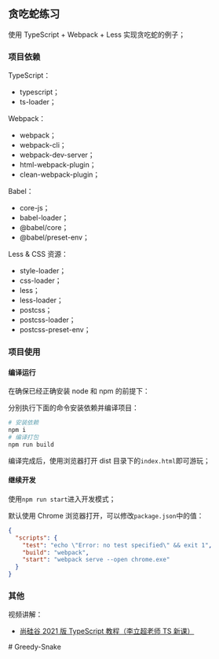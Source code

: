 ## **贪吃蛇练习**

使用 TypeScript + Webpack + Less 实现贪吃蛇的例子；

### **项目依赖**

TypeScript：

- typescript；
- ts-loader；

Webpack：

- webpack；
- webpack-cli；
- webpack-dev-server；
- html-webpack-plugin；
- clean-webpack-plugin；

Babel：

- core-js；
- babel-loader；
- @babel/core；
- @babel/preset-env；

Less & CSS 资源：

- style-loader；
- css-loader；
- less；
- less-loader；
- postcss；
- postcss-loader；
- postcss-preset-env；

### **项目使用**

#### **编译运行**

在确保已经正确安装 node 和 npm 的前提下：

分别执行下面的命令安装依赖并编译项目：

```bash
# 安装依赖
npm i
# 编译打包
npm run build
```

编译完成后，使用浏览器打开 dist 目录下的`index.html`即可游玩；

#### **继续开发**

使用`npm run start`进入开发模式；

默认使用 Chrome 浏览器打开，可以修改`package.json`中的值：

```json
{
  "scripts": {
    "test": "echo \"Error: no test specified\" && exit 1",
    "build": "webpack",
    "start": "webpack serve --open chrome.exe"
  }
}
```

### **其他**

视频讲解：

- [尚硅谷 2021 版 TypeScript 教程（李立超老师 TS 新课）](https://www.bilibili.com/video/BV1Xy4y1v7S2?p=22)

#   G r e e d y - S n a k e 
 
 
